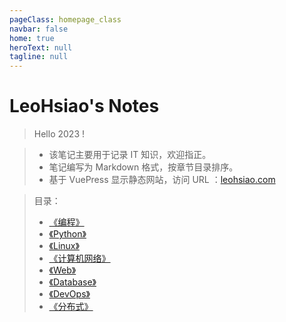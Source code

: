 ```yaml
---
pageClass: homepage_class
navbar: false
home: true
heroText: null
tagline: null
---
```


<h1 id="homepage_title">LeoHsiao's Notes</h1>

> Hello 2023 !

> - 该笔记主要用于记录 IT 知识，欢迎指正。
> - 笔记编写为 Markdown 格式，按章节目录排序。
> - 基于 VuePress 显示静态网站，访问 URL ：[leohsiao.com](https://leohsiao.com)

> 目录：
> - [《编程》](Programming/index.md)
> - [《Python》](Python/index.md)
> - [《Linux》](Linux/index.md)
> - [《计算机网络》](Network/index.md)
> - [《Web》](Web/index.md)
> - [《Database》](Database/index.md)
> - [《DevOps》](DevOps/index.md)
> - [《分布式》](Distributed/index.md)

<br>
<br>
<br>
